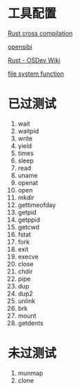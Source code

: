 # 工具配置

[Rust cross compilation](https://danielmangum.com/posts/risc-v-bytes-rust-cross-compilation/)

[opensibi](https://tinylab.org/riscv-opensbi-quickstart/)

[Rust - OSDev Wiki](https://wiki.osdev.org/Rust)

[file system function](https://www.cnblogs.com/XNQC1314/p/9251197.html)

# 已过测试

1. wait
2. waitpid
3. write
4. yield
5. times
6. sleep
7. read
8. uname
9. openat
10. open
11. mkdir
12. gettimeofday
13. getpid
14. getppid
15. getcwd
16. fstat
17. fork
18. exit
19. execve
20. close
21. chdir
22. pipe
23. dup
24. dup2
25. unlink
26. brk
27. mount
28. getdents

# 未过测试

1. munmap
3. clone



